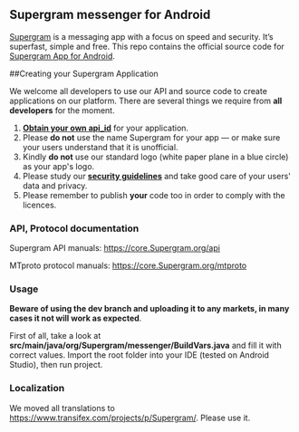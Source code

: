 ## Supergram messenger for Android

[Supergram](https://Supergram.org) is a messaging app with a focus on speed and security. It’s superfast, simple and free.
This repo contains the official source code for [Supergram App for Android](https://play.google.com/store/apps/details?id=com.baranak.tsupergran).

##Creating your Supergram Application

We welcome all developers to use our API and source code to create applications on our platform.
There are several things we require from **all developers** for the moment.

1. [**Obtain your own api_id**](https://core.Supergram.org/api/obtaining_api_id) for your application.
2. Please **do not** use the name Supergram for your app — or make sure your users understand that it is unofficial.
3. Kindly **do not** use our standard logo (white paper plane in a blue circle) as your app's logo.
3. Please study our [**security guidelines**](https://core.Supergram.org/mtproto/security_guidelines) and take good care of your users' data and privacy.
4. Please remember to publish **your** code too in order to comply with the licences.

### API, Protocol documentation

Supergram API manuals: https://core.Supergram.org/api

MTproto protocol manuals: https://core.Supergram.org/mtproto

### Usage

**Beware of using the dev branch and uploading it to any markets, in many cases it not will work as expected**.

First of all, take a look at **src/main/java/org/Supergram/messenger/BuildVars.java** and fill it with correct values.
Import the root folder into your IDE (tested on Android Studio), then run project.

### Localization

We moved all translations to https://www.transifex.com/projects/p/Supergram/. Please use it.

